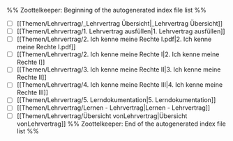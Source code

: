 %% Zoottelkeeper: Beginning of the autogenerated index file list  %%
- [ ]  [[Themen/Lehrvertrag/_Lehrvertrag Übersicht|_Lehrvertrag Übersicht]]
- [ ]  [[Themen/Lehrvertrag/1. Lehrvertrag ausfüllen|1. Lehrvertrag ausfüllen]]
- [ ]  [[Themen/Lehrvertrag/2. Ich kenne meine Rechte I.pdf|2. Ich kenne meine Rechte I.pdf]]
- [ ]  [[Themen/Lehrvertrag/2. Ich kenne meine Rechte I|2. Ich kenne meine Rechte I]]
- [ ]  [[Themen/Lehrvertrag/3. Ich kenne meine Rechte II|3. Ich kenne meine Rechte II]]
- [ ]  [[Themen/Lehrvertrag/4. Ich kenne meine Rechte III|4. Ich kenne meine Rechte III]]
- [ ]  [[Themen/Lehrvertrag/5. Lerndokumentation|5. Lerndokumentation]]
- [ ]  [[Themen/Lehrvertrag/Lernen - Lehrvertrag|Lernen - Lehrvertrag]]
- [ ]  [[Themen/Lehrvertrag/Übersicht vonLehrvertrag|Übersicht vonLehrvertrag]]
%% Zoottelkeeper: End of the autogenerated index file list  %%
